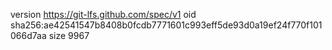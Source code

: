 version https://git-lfs.github.com/spec/v1
oid sha256:ae42541547b8408b0fcdb7771601c993eff5de93d0a19ef24f770f101066d7aa
size 9967
